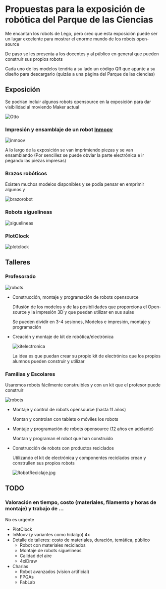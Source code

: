 # Propuestas para la exposición de robótica del Parque de las Ciencias

Me encantan los robots de Lego, pero creo que esta exposición puede ser un lugar excelente para mostrar el enorme mundo de los robots open-source

De paso se les presenta a los docentes y al público en general que pueden construir sus propios robots

Cada uno de los modelos tendría a su lado un código QR que apunte a su diseño para descargarlo (quizás a una página del Parque de las ciencias)

## Exposición

Se podrían incluir algunos robots opensource en la exposición para dar visibilidad al moviendo Maker actual

![Otto](./images/Otto.jpg)

### Impresión y ensamblaje de un robot [Inmoov](https://inmoov.fr/)

![inmoov](http://www.meccanismocomplesso.org/wp-content/uploads/2015/10/Meccanismo-Complesso-InMoov1.png)

A lo largo de la exposición se van imprimiendo piezas y se van ensamblando
(Por sencillez se puede obviar la parte electrónica e ir pegando las piezas impresas)

### Brazos robóticos

Existen muchos modelos disponibles y se podía pensar en emprimir algunos y

![brazorobot](./images/brazoRobot.gif)

### Robots siguelíneas

![siguelineas](./images/robot2.jpg)

### PlotClock

![plotclock](./images/plotclock.gif)

## Talleres

### Profesorado

  ![robots](./images/Robots.jpg)

* Construcción, montaje y programación de robots opensource

  Difusión de los modelos y de las posibilidades que proporciona el Open-source y la impresión 3D y que puedan utilizar en sus aulas

  Se pueden dividir en 3-4 sesiones, Modelos e impresión, montaje y programación

* Creación y montaje de kit de robótica/electrónica

  ![kitelectronica](./images/KitElectronica.jpg)

  La idea es que puedan crear su propio kit de electrónica que los propios alumnos pueden construir y utilizar

### Familias y Escolares

Usaremos robots fácilmente construibles y con un kit que el profesor puede construir

  ![robots](./images/Robots.jpg)

* Montaje y control de robots opensource (hasta 11 años)

  Montan y controlan con tablets o móviles los robots

* Montaje y programación de robots opensource (12 años en adelante)

  Montan y programan el robot que han construido

* Construcción de robots con productos reciclados

  Utilizando el kit de electrónica y componentes reciclados crean y construllen sus propios robots

  ![RobotReciclaje.jpg](./images/RobotReciclaje.jpg)


## TODO

###  Valoración en tiempo, costo (materiales, filamento y horas de montaje) y trabajo de ...

No es urgente

* PlotClock
* InMoov (y variantes como hidalgo)
4x
* Detalle de talleres: costo de materiales, duración, temática, público
  * Robot con materiales reciclados
  * Montaje de robots siguelineas
  * Calidad del aire
  * 4xiDraw
* Charlas
  * Robot avanzados (vision artificial)
  * FPGAs
  * FabLab
